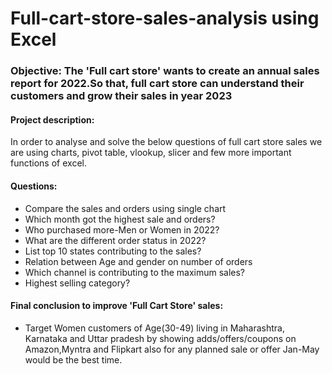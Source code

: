 # Full-cart-store-sales-analysis using Excel

### Objective: The 'Full cart store' wants to create an annual sales report for 2022.So that, full cart store can understand their customers and grow their sales in year 2023

#### Project description: 
In order to analyse and solve the below questions of full cart store sales we are using charts, pivot table, vlookup, slicer and few more important functions of excel.

#### Questions:
- Compare the sales and orders using single chart
- Which month got the highest sale and orders?
- Who purchased more-Men or Women in 2022?
- What are the different order status in 2022?
- List top 10 states contributing to the sales?
- Relation between Age and gender on number of orders
- Which channel is contributing to the maximum sales?
- Highest selling category?

#### Final conclusion to improve 'Full Cart Store' sales:
- Target Women customers of Age(30-49) living in Maharashtra, Karnataka and Uttar pradesh by showing adds/offers/coupons on Amazon,Myntra and Flipkart also for any planned sale or offer Jan-May would be the best time.
